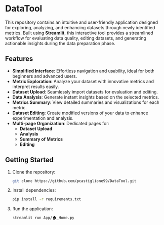 # DataTool

This repository contains an intuitive and user-friendly application designed for exploring, analyzing, and enhancing datasets through newly identified metrics. Built using **Streamlit**, this interactive tool provides a streamlined workflow for evaluating data quality, editing datasets, and generating actionable insights during the data preparation phase.

## Features

- **Simplified Interface**: Effortless navigation and usability, ideal for both beginners and advanced users.
- **Metric Exploration**: Analyze your dataset with innovative metrics and interpret results easily.
- **Dataset Upload**: Seamlessly import datasets for evaluation and editing.
- **Data Analysis**: Generate instant insights based on the selected metrics.
- **Metrics Summary**: View detailed summaries and visualizations for each metric.
- **Dataset Editing**: Create modified versions of your data to enhance experimentation and analysis.
- **Multi-page Organization**: Dedicated pages for:
  - **Dataset Upload**
  - **Analysis**
  - **Summary of Metrics**
  - **Editing**

## Getting Started

1. Clone the repository:
    ```bash
    git clone https://github.com/pcastiglione99/DataTool.git
    ```
2. Install dependencies:
    ```bash
    pip install -r requirements.txt  
    ```
3. Run the application:
    ```bash
    streamlit run App/🏠_Home.py
    ```

